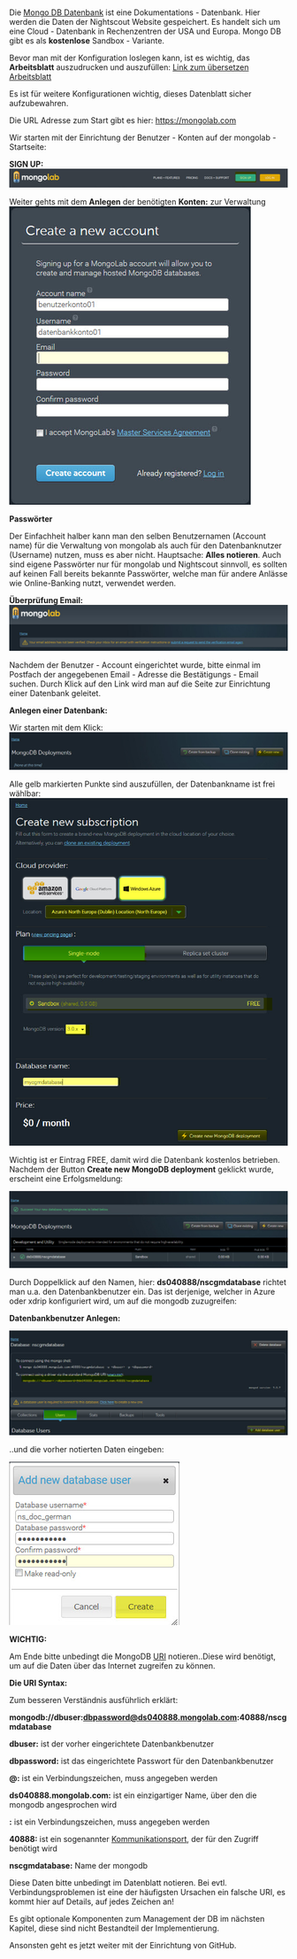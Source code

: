
# 



Die [Mongo DB Datenbank](https://de.wikipedia.org/wiki/MongoDB) ist eine Dokumentations - Datenbank. Hier werden die Daten der Nightscout Website gespeichert. Es handelt sich um eine Cloud - Datenbank in Rechenzentren der USA und Europa. 
Mongo DB gibt es als **kostenlose** Sandbox - Variante.

Bevor man mit der Konfiguration loslegen kann, ist es wichtig, das **Arbeitsblatt** auszudrucken
und auszufüllen:
[Link zum übersetzen Arbeitsblatt](https://github.com/LadyViktoria/nightscout_handbuch/raw/master/dokumente/arbeitsblatt.pdf)

Es ist für weitere Konfigurationen wichtig, dieses Datenblatt sicher aufzubewahren.

Die URL Adresse zum Start gibt es hier: https://mongolab.com

Wir starten mit der Einrichtung der Benutzer - Konten auf der mongolab - Startseite:


**SIGN UP:**
![mongodb sign up](../images/mongodb/mongodb_sign_up.jpg)

Weiter gehts mit dem **Anlegen** der benötigten **Konten:** zur Verwaltung 
![mongo db create account](../images/mongodb/mongo_db_create_account.jpg)

**Passwörter**

Der Einfachheit halber kann man den selben Benutzernamen (Account name) für die Verwaltung von mongolab als auch für den Datenbanknutzer (Username) nutzen, muss es aber nicht. Hauptsache: **Alles notieren**. Auch sind eigene Passwörter nur für mongolab und Nightscout sinnvoll, es sollten auf keinen Fall bereits bekannte Passwörter, welche man für andere Anlässe wie Online-Banking nutzt, verwendet werden.

**Überprüfung Email:**
![verifyemail](../images/mongodb/verifyemail.jpg)

Nachdem der Benutzer - Account eingerichtet wurde, bitte einmal im Postfach der angegebenen Email - Adresse die Bestätigungs - Email suchen. Durch Klick auf den Link wird man auf die Seite zur Einrichtung einer Datenbank geleitet.

**Anlegen einer Datenbank:**

Wir starten mit dem Klick:
![create_db](../images/mongodb/create_db.jpg)

Alle gelb markierten Punkte sind auszufüllen, der Datenbankname ist frei wählbar:
![mongodb_details](../images/mongodb/mongodb_details.jpg)


Wichtig ist er Eintrag FREE, damit wird die Datenbank kostenlos betrieben.
Nachdem der Button **Create new MongoDB deployment** geklickt wurde, erscheint eine Erfolgsmeldung:

![mongodb_create_success](../images/mongodb/mongodb_create_success.jpg)

Durch Doppelklick auf den Namen, hier: **ds040888/nscgmdatabase** richtet man u.a. den Datenbankbenutzer ein. Das ist derjenige, welcher in Azure oder xdrip konfiguriert wird,
um auf die mongodb zuzugreifen:

**Datenbankbenutzer Anlegen:**

![mongodb_create_dbuser](../images/mongodb/mongodb_createdbuser.jpg)

..und die vorher notierten Daten eingeben:


![mongodb_dbuser_details](../images/mongodb/mongodb_dbuser_details.jpg)


**WICHTIG:**

Am Ende bitte unbedingt die MongoDB [URI](https://de.wikipedia.org/wiki/Uniform_Resource_Identifier) notieren..Diese wird benötigt, um auf die Daten über das Internet zugreifen zu können.

**Die URI Syntax:**

Zum besseren Verständnis ausführlich erklärt:

**mongodb://dbuser:dbpassword@ds040888.mongolab.com:40888/nscgmdatabase**

**dbuser:** ist der vorher eingerichtete Datenbankbenutzer

**dbpassword:** ist das eingerichtete Passwort für den Datenbankbenutzer

**@:** ist ein Verbindungszeichen, muss angegeben werden

**ds040888.mongolab.com:** ist ein einzigartiger Name, über den die mongodb angesprochen wird

**:** ist ein Verbindungszeichen, muss angegeben werden

**40888:** ist ein sogenannter [Kommunikationsport](https://de.wikipedia.org/wiki/Port_%28Protokoll%29), der für den Zugriff benötigt wird

**nscgmdatabase:** Name der mongodb

Diese Daten bitte unbedingt im Datenblatt notieren. Bei evtl. Verbindungsproblemen ist eine der häufigsten Ursachen ein falsche URI, es kommt hier auf Details, auf jedes Zeichen an!

Es gibt optionale Komponenten zum Management der DB im nächsten Kapitel, diese sind nicht Bestandteil der Implementierung.

Ansonsten geht es jetzt weiter mit der Einrichtung von GitHub.













